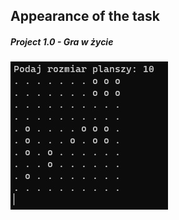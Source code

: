 ## Appearance of the task

##### Project 1.0 - Gra w życie
<img src="Project 1.0 - Gra w życie.jpg"/>
